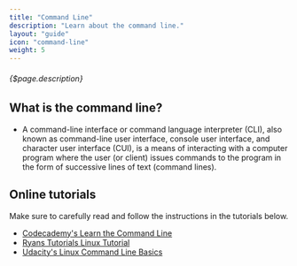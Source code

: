 ```yaml
---
title: "Command Line"
description: "Learn about the command line."
layout: "guide"
icon: "command-line"
weight: 5
---
```


###### {$page.description}

<article id="1">

## What is the command line?

* A command-line interface or command language interpreter (CLI), also known as command-line user interface, console user interface, and character user interface (CUI), is a means of interacting with a computer program where the user (or client) issues commands to the program in the form of successive lines of text (command lines).

</article>

<article id="2">

## Online tutorials

Make sure to carefully read and follow the instructions in the tutorials below.

* [Codecademy's Learn the Command Line](https://www.codecademy.com/learn/learn-the-command-line)
* [Ryans Tutorials Linux Tutorial](https://ryanstutorials.net/linuxtutorial)
* [Udacity's Linux Command Line Basics](https://www.udacity.com/course/linux-command-line-basics--ud595)

</article>